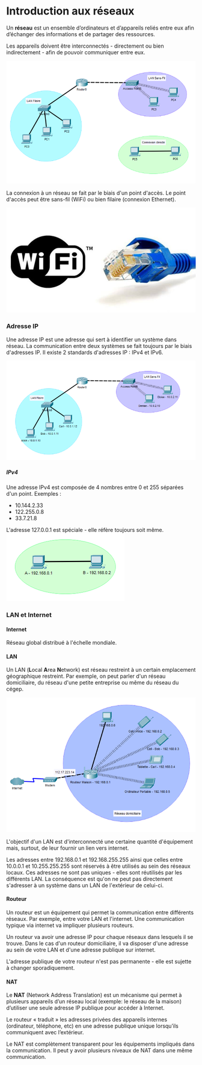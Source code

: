 # Introduction aux réseaux #
Un **réseau** est un ensemble d’ordinateurs et d’appareils reliés entre eux afin d’échanger des informations et de partager des ressources.

Les appareils doivent être interconnectés  - directement ou bien indirectement - afin de pouvoir communiquer entre eux.

![topologie](img/topologie.png)

La connexion à un réseau se fait par le biais d'un point d'accès. Le point d'accès peut être sans-fil (WiFi) ou bien filaire (connexion Ethernet).

![wifi-ethernet](img/wifieth.jpeg)
### Adresse IP ###
Une adresse IP est une adresse qui sert à identifier un système dans réseau. La communication entre deux systèmes se fait toujours par le biais d'adresses IP. Il existe 2 standards d'adresses IP : IPv4 et IPv6.

![topologie avec ip](img/ip2.png)
##### IPv4 #####
Une adresse IPv4 est composée de 4 nombres entre 0 et 255 séparées d'un point.
Exemples : 
- 10.144.2.33
- 122.255.0.8
- 33.7.21.8

L'adresse 127.0.0.1 est spéciale - elle réfère toujours soit même. 
![topologie avec ip](img/ip1.png)
### LAN et Internet ###
#### Internet ####
Réseau global distribué à l'échelle mondiale.
#### LAN ####
Un LAN (**L**ocal **A**rea **N**etwork) est réseau restreint à un certain emplacement géographique restreint. Par exemple, on peut parler d'un réseau domiciliaire, du réseau d'une petite entreprise ou même du réseau du cégep.

![LAN](img/ip3.png)

L'objectif d'un LAN est d'interconnecté une certaine quantité d'équipement mais, surtout, de leur fournir un lien vers internet.

Les adresses entre 192.168.0.1 et 192.168.255.255 ainsi que celles entre 10.0.0.1 et 10.255.255.255 sont réservés à être utilisés au sein des réseaux locaux. Ces adresses ne sont pas uniques - elles sont réutilisés par les différents LAN. La conséquence est qu'on ne peut pas directement s'adresser à un système dans un LAN de l'extérieur de celui-ci.
#### Routeur ####
Un routeur est un équipement qui permet la communication entre différents réseaux. Par exemple, entre votre LAN et l'internet. Une communication typique via internet va impliquer plusieurs routeurs.

Un routeur va avoir une adresse IP pour chaque réseaux dans lesquels il se trouve. Dans le cas d'un routeur domiciliaire, il va disposer d'une adresse au sein de votre LAN et d'une adresse publique sur internet.

L'adresse publique de votre routeur n'est pas permanente - elle est sujette à changer sporadiquement.
#### NAT ####
Le **NAT** (Network Address Translation) est un mécanisme qui permet à plusieurs appareils d’un réseau local (exemple: le réseau de la maison) d’utiliser une seule adresse IP publique pour accéder à Internet.

Le routeur « traduit » les adresses privées des appareils internes (ordinateur, téléphone, etc) en une adresse publique unique lorsqu’ils communiquent avec l’extérieur. 

Le NAT est complètement transparent pour les équipements impliqués dans la communication. Il peut y avoir plusieurs niveaux de NAT dans une même communication.
